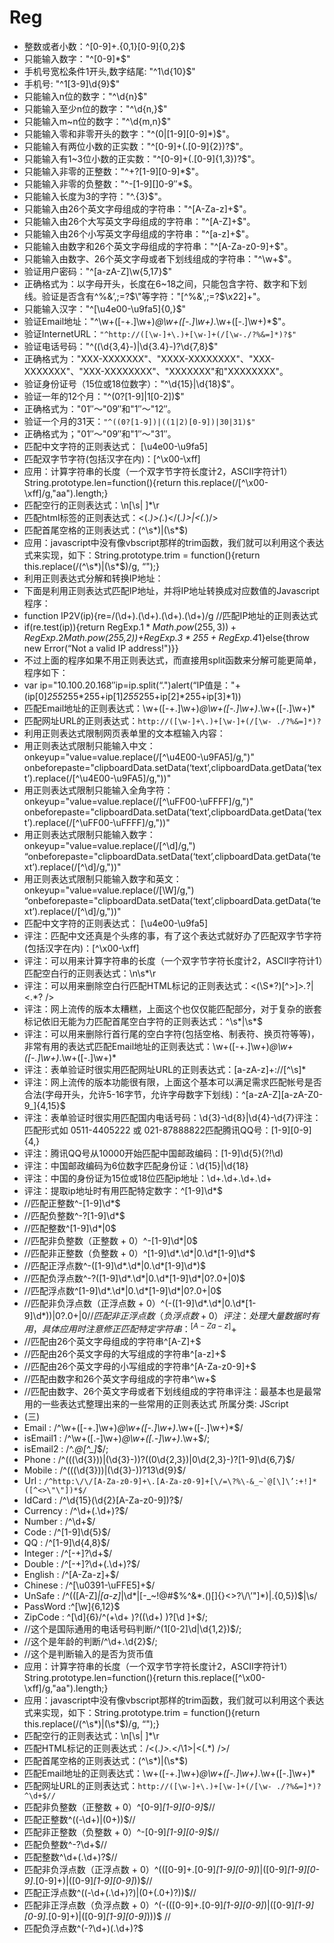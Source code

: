 # Reg

- 整数或者小数：^[0-9]+\.{0,1}[0-9]{0,2}$
- 只能输入数字："^[0-9]*$"
- 手机号宽松条件1开头,数字结尾: "^1\d{10}$"
- 手机号: "^1[3-9]\\d{9}$"
- 只能输入n位的数字："^\d{n}$"
- 只能输入至少n位的数字："^\d{n,}$"
- 只能输入m~n位的数字："^\d{m,n}$"
- 只能输入零和非零开头的数字："^(0|[1-9][0-9]*)$"。
- 只能输入有两位小数的正实数："^[0-9]+(.[0-9]{2})?$"。
- 只能输入有1~3位小数的正实数："^[0-9]+(.[0-9]{1,3})?$"。
- 只能输入非零的正整数："^\+?[1-9][0-9]*$"。
- 只能输入非零的负整数："^\-[1-9][]0-9″*$。
- 只能输入长度为3的字符："^.{3}$"。
- 只能输入由26个英文字母组成的字符串："^[A-Za-z]+$"。
- 只能输入由26个大写英文字母组成的字符串："^[A-Z]+$"。
- 只能输入由26个小写英文字母组成的字符串："^[a-z]+$"。
- 只能输入由数字和26个英文字母组成的字符串："^[A-Za-z0-9]+$"。
- 只能输入由数字、26个英文字母或者下划线组成的字符串："^\w+$"。
- 验证用户密码："^[a-zA-Z]\w{5,17}$"
- 正确格式为：以字母开头，长度在6~18之间，只能包含字符、数字和下划线。验证是否含有^%&’,;=?$\"等字符："[^%&',;=?$\x22]+"。
- 只能输入汉字："^[\u4e00-\u9fa5]{0,}$"
- 验证Email地址："^\w+([-+.]\w+)*@\w+([-.]\w+)*\.\w+([-.]\w+)*$"。
- 验证InternetURL：``"^http://([\w-]+\.)+[\w-]+(/[\w-./?%&=]*)?$"``
- 验证电话号码："^(\(\d{3,4}-)|\d{3.4}-)?\d{7,8}$"
- 正确格式为："XXX-XXXXXXX"、"XXXX-XXXXXXXX"、"XXX-XXXXXXX"、"XXX-XXXXXXXX"、"XXXXXXX"和"XXXXXXXX"。
- 验证身份证号（15位或18位数字）："^\d{15}|\d{18}$"。
- 验证一年的12个月："^(0?[1-9]|1[0-2])$"
- 正确格式为："01″～"09″和"1″～"12″。
- 验证一个月的31天：``"^((0?[1-9])|((1|2)[0-9])|30|31)$"``
- 正确格式为；"01″～"09″和"1″～"31″。
- 匹配中文字符的正则表达式： [\u4e00-\u9fa5]
- 匹配双字节字符(包括汉字在内)：[^\x00-\xff]
- 应用：计算字符串的长度（一个双字节字符长度计2，ASCII字符计1）String.prototype.len=function(){return this.replace(/[^\x00-\xff]/g,"aa").length;}
- 匹配空行的正则表达式：\n[\s| ]*\r
- 匹配html标签的正则表达式：<(.*)>(.*)<\/(.*)>|<(.*)\/>
- 匹配首尾空格的正则表达式：(^\s*)|(\s*$)
- 应用：javascript中没有像vbscript那样的trim函数，我们就可以利用这个表达式来实现，如下：String.prototype.trim = function(){return this.replace(/(^\s*)|(\s*$)/g, “");}
- 利用正则表达式分解和转换IP地址：
- 下面是利用正则表达式匹配IP地址，并将IP地址转换成对应数值的Javascript程序：
- function IP2V(ip){re=/(\d+)\.(\d+)\.(\d+)\.(\d+)/g //匹配IP地址的正则表达式
- if(re.test(ip)){return RegExp.$1*Math.pow(255,3))+RegExp.$2*Math.pow(255,2))+RegExp.$3*255+RegExp.$4*1}else{throw new Error(“Not a valid IP address!")}}
- 不过上面的程序如果不用正则表达式，而直接用split函数来分解可能更简单，程序如下：
- var ip="10.100.20.168″ip=ip.split(“.")alert(“IP值是："+(ip[0]*255*255*255+ip[1]*255*255+ip[2]*255+ip[3]*1))
- 匹配Email地址的正则表达式：\w+([-+.]\w+)*@\w+([-.]\w+)*\.\w+([-.]\w+)*
- 匹配网址URL的正则表达式：``http://([\w-]+\.)+[\w-]+(/[\w- ./?%&=]*)?``
- 利用正则表达式限制网页表单里的文本框输入内容：
- 用正则表达式限制只能输入中文：onkeyup="value=value.replace(/[^\u4E00-\u9FA5]/g,")" onbeforepaste="clipboardData.setData(‘text’,clipboardData.getData(‘text’).replace(/[^\u4E00-\u9FA5]/g,"))"
- 用正则表达式限制只能输入全角字符： onkeyup="value=value.replace(/[^\uFF00-\uFFFF]/g,")" onbeforepaste="clipboardData.setData(‘text’,clipboardData.getData(‘text’).replace(/[^\uFF00-\uFFFF]/g,"))"
- 用正则表达式限制只能输入数字：onkeyup="value=value.replace(/[^\d]/g,") “onbeforepaste="clipboardData.setData(‘text’,clipboardData.getData(‘text’).replace(/[^\d]/g,"))"
- 用正则表达式限制只能输入数字和英文：onkeyup="value=value.replace(/[\W]/g,") “onbeforepaste="clipboardData.setData(‘text’,clipboardData.getData(‘text’).replace(/[^\d]/g,"))"
- 匹配中文字符的正则表达式： [\u4e00-\u9fa5]
- 评注：匹配中文还真是个头疼的事，有了这个表达式就好办了匹配双字节字符(包括汉字在内)：[^\x00-\xff]
- 评注：可以用来计算字符串的长度（一个双字节字符长度计2，ASCII字符计1）匹配空白行的正则表达式：\n\s*\r
- 评注：可以用来删除空白行匹配HTML标记的正则表达式：<(\S*?)[^>]*>.*?|<.*? />
- 评注：网上流传的版本太糟糕，上面这个也仅仅能匹配部分，对于复杂的嵌套标记依旧无能为力匹配首尾空白字符的正则表达式：^\s*|\s*$
- 评注：可以用来删除行首行尾的空白字符(包括空格、制表符、换页符等等)，非常有用的表达式匹配Email地址的正则表达式：\w+([-+.]\w+)*@\w+([-.]\w+)*\.\w+([-.]\w+)*
- 评注：表单验证时很实用匹配网址URL的正则表达式：[a-zA-z]+://[^\s]*
- 评注：网上流传的版本功能很有限，上面这个基本可以满足需求匹配帐号是否合法(字母开头，允许5-16字节，允许字母数字下划线)：^[a-zA-Z][a-zA-Z0-9_]{4,15}$
- 评注：表单验证时很实用匹配国内电话号码：\d{3}-\d{8}|\d{4}-\d{7}评注：匹配形式如 0511-4405222 或 021-87888822匹配腾讯QQ号：[1-9][0-9]{4,}
- 评注：腾讯QQ号从10000开始匹配中国邮政编码：[1-9]\d{5}(?!\d)
- 评注：中国邮政编码为6位数字匹配身份证：\d{15}|\d{18}
- 评注：中国的身份证为15位或18位匹配ip地址：\d+\.\d+\.\d+\.\d+
- 评注：提取ip地址时有用匹配特定数字：^[1-9]\d*$
- //匹配正整数^-[1-9]\d*$
- //匹配负整数^-?[1-9]\d*$
- //匹配整数^[1-9]\d*|0$
- //匹配非负整数（正整数 + 0）^-[1-9]\d*|0$
- //匹配非正整数（负整数 + 0）^[1-9]\d*\.\d*|0\.\d*[1-9]\d*$
- //匹配正浮点数^-([1-9]\d*\.\d*|0\.\d*[1-9]\d*)$
- //匹配负浮点数^-?([1-9]\d*\.\d*|0\.\d*[1-9]\d*|0?\.0+|0)$
- //匹配浮点数^[1-9]\d*\.\d*|0\.\d*[1-9]\d*|0?\.0+|0$
- //匹配非负浮点数（正浮点数 + 0）^(-([1-9]\d*\.\d*|0\.\d*[1-9]\d*))|0?\.0+|0$//匹配非正浮点数（负浮点数 + 0）评注：处理大量数据时有用，具体应用时注意修正匹配特定字符串：^[A-Za-z]+$
- //匹配由26个英文字母组成的字符串^[A-Z]+$
- //匹配由26个英文字母的大写组成的字符串^[a-z]+$
- //匹配由26个英文字母的小写组成的字符串^[A-Za-z0-9]+$
- //匹配由数字和26个英文字母组成的字符串^\w+$
- //匹配由数字、26个英文字母或者下划线组成的字符串评注：最基本也是最常用的一些表达式整理出来的一些常用的正则表达式 所属分类: JScript
- (三)
- Email : /^\w+([-+.]\w+)*@\w+([-.]\\w+)*\.\w+([-.]\w+)*$/
- isEmail1 : /^\w+([\.\-]\w+)*\@\w+([\.\-]\w+)*\.\w+$/;
- isEmail2 : /^.*@[^_]*$/;
- Phone : /^((\(\d{3}\))|(\d{3}\-))?(\(0\d{2,3}\)|0\d{2,3}-)?[1-9]\d{6,7}$/
- Mobile : /^((\(\d{3}\))|(\d{3}\-))?13\d{9}$/
- Url : ``/^http:\/\/[A-Za-z0-9]+\.[A-Za-z0-9]+[\/=\?%\-&_~`@[\]\’:+!]*([^<>\"\"])*$/``
- IdCard : /^\d{15}(\d{2}[A-Za-z0-9])?$/
- Currency : /^\d+(\.\d+)?$/
- Number : /^\d+$/
- Code : /^[1-9]\d{5}$/
- QQ : /^[1-9]\d{4,8}$/
- Integer : /^[-\+]?\d+$/
- Double : /^[-\+]?\d+(\.\d+)?$/
- English : /^[A-Za-z]+$/
- Chinese : /^[\u0391-\uFFE5]+$/
- UnSafe : /^(([A-Z]*|[a-z]*|\d*|[-_\~!@#\$%\^&\*\.\(\)\[\]\{\}<>\?\\\/\’\"]*)|.{0,5})$|\s/
- PassWord :^[\\w]{6,12}$
- ZipCode : ^[\\d]{6}/^(\+\d+ )?(\(\d+\) )?[\d ]+$/;
- //这个是国际通用的电话号码判断/^(1[0-2]\d|\d{1,2})$/;
- //这个是年龄的判断/^\d+\.\d{2}$/;
- //这个是判断输入的是否为货币值
- 应用：计算字符串的长度（一个双字节字符长度计2，ASCII字符计1）String.prototype.len=function(){return this.replace([^\x00-\xff]/g,"aa").length;}
- 应用：javascript中没有像vbscript那样的trim函数，我们就可以利用这个表达式来实现，如下：String.prototype.trim = function(){return this.replace(/(^\s*)|(\s*$)/g, “");}
- 匹配空行的正则表达式：\n[\s| ]*\r
- 匹配HTML标记的正则表达式：/<(.*)>.*<\/\1>|<(.*) \/>/
- 匹配首尾空格的正则表达式：(^\s*)|(\s*$)
- 匹配Email地址的正则表达式：\w+([-+.]\w+)*@\w+([-.]\w+)*\.\w+([-.]\w+)*
- 匹配网址URL的正则表达式：``http://([\w-]+\.)+[\w-]+(/[\w- ./?%&=]*)?^\d+$//``
- 匹配非负整数（正整数 + 0）^[0-9]*[1-9][0-9]*$//
- 匹配正整数^((-\d+)|(0+))$//
- 匹配非正整数（负整数 + 0）^-[0-9]*[1-9][0-9]*$//
- 匹配负整数^-?\d+$//
- 匹配整数^\d+(\.\d+)?$//
- 匹配非负浮点数（正浮点数 + 0）^(([0-9]+\.[0-9]*[1-9][0-9]*)|([0-9]*[1-9][0-9]*\.[0-9]+)|([0-9]*[1-9][0-9]*))$//
- 匹配正浮点数^((-\d+(\.\d+)?)|(0+(\.0+)?))$//
- 匹配非正浮点数（负浮点数 + 0）^(-(([0-9]+\.[0-9]*[1-9][0-9]*)|([0-9]*[1-9][0-9]*\.[0-9]+)|([0-9]*[1-9][0-9]*)))$ //
- 匹配负浮点数^(-?\d+)(\.\d+)?$
